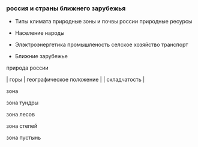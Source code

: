 ### россия и страны ближнего зарубежья





- Типы климата природные зоны и почвы россии природные ресурсы

- Население народы

- Элэктроэнергетика промышленость селское хозяйство транспорт

- Ближние зарубежье









природа россии


| горы   | географическое положение |  | складчатость |





зона 

зона тундры

зона лесов

зона степей


зона пустынь

